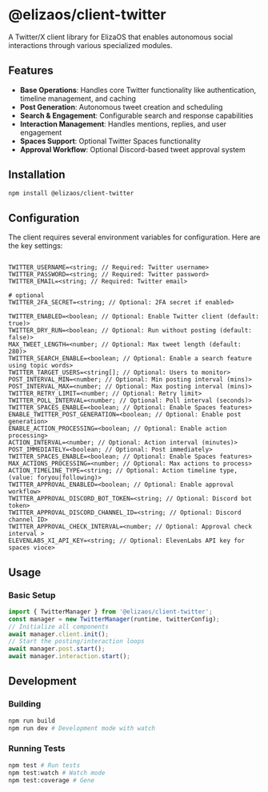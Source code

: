 # @elizaos/client-twitter

A Twitter/X client library for ElizaOS that enables autonomous social interactions through various specialized modules.

## Features

- **Base Operations**: Handles core Twitter functionality like authentication, timeline management, and caching
- **Post Generation**: Autonomous tweet creation and scheduling
- **Search & Engagement**: Configurable search and response capabilities
- **Interaction Management**: Handles mentions, replies, and user engagement
- **Spaces Support**: Optional Twitter Spaces functionality
- **Approval Workflow**: Optional Discord-based tweet approval system

## Installation
```bash
npm install @elizaos/client-twitter
```


## Configuration

The client requires several environment variables for configuration. Here are the key settings:

```env

TWITTER_USERNAME=<string; // Required: Twitter username>
TWITTER_PASSWORD=<string; // Required: Twitter password>
TWITTER_EMAIL=<string; // Required: Twitter email>

# optional
TWITTER_2FA_SECRET=<string; // Optional: 2FA secret if enabled>

TWITTER_ENABLED=<boolean; // Optional: Enable Twitter client (default: true)>
TWITTER_DRY_RUN=<boolean; // Optional: Run without posting (default: false)>
MAX_TWEET_LENGTH=<number; // Optional: Max tweet length (default: 280)>
TWITTER_SEARCH_ENABLE=<boolean; // Optional: Enable a search feature using topic words>
TWITTER_TARGET_USERS=<string[]; // Optional: Users to monitor>
POST_INTERVAL_MIN=<number; // Optional: Min posting interval (mins)>
POST_INTERVAL_MAX=<number; // Optional: Max posting interval (mins)>
TWITTER_RETRY_LIMIT=<number; // Optional: Retry limit>
TWITTER_POLL_INTERVAL=<number; // Optional: Poll interval (seconds)>
TWITTER_SPACES_ENABLE=<boolean; // Optional: Enable Spaces features>
ENABLE_TWITTER_POST_GENERATION=<boolean; // Optional: Enable post generation>
ENABLE_ACTION_PROCESSING=<boolean; // Optional: Enable action processing>
ACTION_INTERVAL=<number; // Optional: Action interval (minutes)>
POST_IMMEDIATELY=<boolean; // Optional: Post immediately>
TWITTER_SPACES_ENABLE=<boolean; // Optional: Enable Spaces features>
MAX_ACTIONS_PROCESSING=<number; // Optional: Max actions to process>
ACTION_TIMELINE_TYPE=<string; // Optional: Action timeline type, (value: foryou|following)>
TWITTER_APPROVAL_ENABLED=<boolean; // Optional: Enable approval workflow>
TWITTER_APPROVAL_DISCORD_BOT_TOKEN=<string; // Optional: Discord bot token>
TWITTER_APPROVAL_DISCORD_CHANNEL_ID=<string; // Optional: Discord channel ID>
TWITTER_APPROVAL_CHECK_INTERVAL=<number; // Optional: Approval check interval >
ELEVENLABS_XI_API_KEY=<string; // Optional: ElevenLabs API key for spaces vioce>
```

## Usage

### Basic Setup
```typescript
import { TwitterManager } from '@elizaos/client-twitter';
const manager = new TwitterManager(runtime, twitterConfig);
// Initialize all components
await manager.client.init();
// Start the posting/interaction loops
await manager.post.start();
await manager.interaction.start();
```


## Development

### Building
```bash
npm run build
npm run dev # Development mode with watch
```

### Running Tests
```bash
npm test # Run tests
npm test:watch # Watch mode
npm test:coverage # Gene



